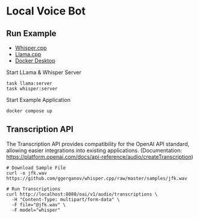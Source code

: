# Local Voice Bot

## Run Example

- [Whisper.cpp](https://github.com/ggerganov/whisper.cpp)
- [Llama.cpp](https://github.com/ggerganov/llama.cpp)
- [Docker Desktop](https://www.docker.com/products/docker-desktop/)


Start LLama & Whisper Server

```shell
task llama:server
task whisper:server
```

Start Example Application

```shell
docker compose up
```

## Transcription API

The Transcription API provides compatibility for the OpenAI API standard, allowing easier integrations into existing applications. (Documentation: https://platform.openai.com/docs/api-reference/audio/createTranscription)

```shell
# Download Sample File
curl -o jfk.wav https://github.com/ggerganov/whisper.cpp/raw/master/samples/jfk.wav

# Run Transcriptions
curl http://localhost:8080/oai/v1/audio/transcriptions \
  -H "Content-Type: multipart/form-data" \
  -F file="@jfk.wav" \
  -F model="whisper"
```